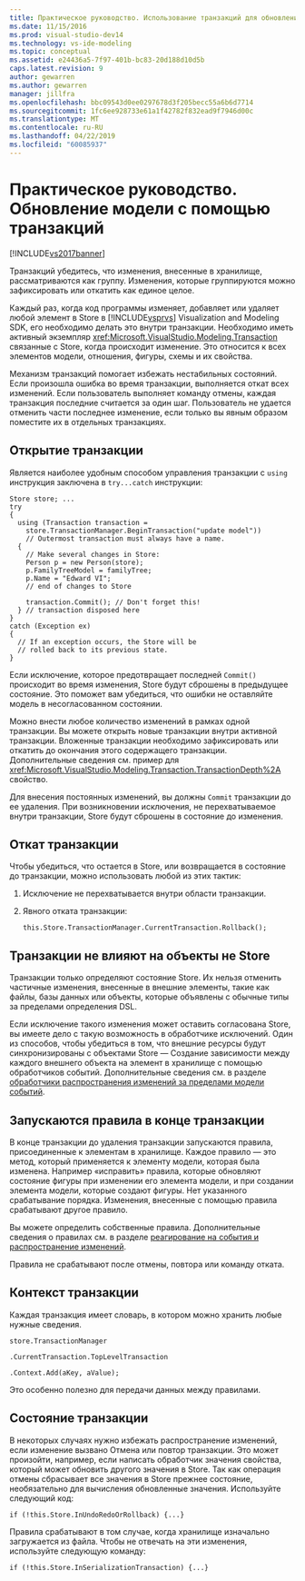 ```yaml
---
title: Практическое руководство. Использование транзакций для обновления модели | Документация Майкрософт
ms.date: 11/15/2016
ms.prod: visual-studio-dev14
ms.technology: vs-ide-modeling
ms.topic: conceptual
ms.assetid: e24436a5-7f97-401b-bc83-20d188d10d5b
caps.latest.revision: 9
author: gewarren
ms.author: gewarren
manager: jillfra
ms.openlocfilehash: bbc09543d0ee0297678d3f205becc55a6b6d7714
ms.sourcegitcommit: 1fc6ee928733e61a1f42782f832ead9f7946d00c
ms.translationtype: MT
ms.contentlocale: ru-RU
ms.lasthandoff: 04/22/2019
ms.locfileid: "60085937"
---
```

# <a name="how-to-use-transactions-to-update-the-model"></a>Практическое руководство. Обновление модели с помощью транзакций
[!INCLUDE[vs2017banner](../includes/vs2017banner.md)]

Транзакций убедитесь, что изменения, внесенные в хранилище, рассматриваются как группу. Изменения, которые группируются можно зафиксировать или откатить как единое целое.  
  
 Каждый раз, когда код программы изменяет, добавляет или удаляет любой элемент в Store в [!INCLUDE[vsprvs](../includes/vsprvs-md.md)] Visualization and Modeling SDK, его необходимо делать это внутри транзакции. Необходимо иметь активный экземпляр <xref:Microsoft.VisualStudio.Modeling.Transaction> связанные с Store, когда происходит изменение. Это относится к всех элементов модели, отношения, фигуры, схемы и их свойства.  
  
 Механизм транзакций помогает избежать нестабильных состояний. Если произошла ошибка во время транзакции, выполняется откат всех изменений. Если пользователь выполняет команду отмены, каждая транзакция последние считается за один шаг. Пользователь не удается отменить части последнее изменение, если только вы явным образом поместите их в отдельных транзакциях.  
  
## <a name="opening-a-transaction"></a>Открытие транзакции  
 Является наиболее удобным способом управления транзакции с `using` инструкция заключена в `try...catch` инструкции:  
  
```  
Store store; ...  
try  
{  
  using (Transaction transaction =  
    store.TransactionManager.BeginTransaction("update model"))  
    // Outermost transaction must always have a name.  
  {  
    // Make several changes in Store:  
    Person p = new Person(store);  
    p.FamilyTreeModel = familyTree;  
    p.Name = "Edward VI";  
    // end of changes to Store  
  
    transaction.Commit(); // Don't forget this!  
  } // transaction disposed here  
}  
catch (Exception ex)  
{  
  // If an exception occurs, the Store will be   
  // rolled back to its previous state.  
}  
```  
  
 Если исключение, которое предотвращает последней `Commit()` происходит во время изменения, Store будут сброшены в предыдущее состояние. Это поможет вам убедиться, что ошибки не оставляйте модель в несогласованном состоянии.  
  
 Можно внести любое количество изменений в рамках одной транзакции. Вы можете открыть новые транзакции внутри активной транзакции. Вложенные транзакции необходимо зафиксировать или откатить до окончания этого содержащего транзакции. Дополнительные сведения см. пример для <xref:Microsoft.VisualStudio.Modeling.Transaction.TransactionDepth%2A> свойство.  
  
 Для внесения постоянных изменений, вы должны `Commit` транзакции до ее удаления. При возникновении исключения, не перехватываемое внутри транзакции, Store будут сброшены в состояние до изменения.  
  
## <a name="rolling-back-a-transaction"></a>Откат транзакции  
 Чтобы убедиться, что остается в Store, или возвращается в состояние до транзакции, можно использовать любой из этих тактик:  
  
1. Исключение не перехватывается внутри области транзакции.  
  
2. Явного отката транзакции:  
  
    ```  
    this.Store.TransactionManager.CurrentTransaction.Rollback();  
    ```  
  
## <a name="transactions-do-not-affect-non-store-objects"></a>Транзакции не влияют на объекты не Store  
 Транзакции только определяют состояние Store. Их нельзя отменить частичные изменения, внесенные в внешние элементы, такие как файлы, базы данных или объекты, которые объявлены с обычные типы за пределами определения DSL.  
  
 Если исключение такого изменения может оставить согласована Store, вы имеете дело с такую возможность в обработчике исключений. Один из способов, чтобы убедиться в том, что внешние ресурсы будут синхронизированы с объектами Store — Создание зависимости между каждого внешнего объекта на элемент в хранилище с помощью обработчиков событий. Дополнительные сведения см. в разделе [обработчики распространения изменений за пределами модели событий](../modeling/event-handlers-propagate-changes-outside-the-model.md).  
  
## <a name="rules-fire-at-the-end-of-a-transaction"></a>Запускаются правила в конце транзакции  
 В конце транзакции до удаления транзакции запускаются правила, присоединенные к элементам в хранилище. Каждое правило — это метод, который применяется к элементу модели, которая была изменена. Например «исправить» правила, которые обновляют состояние фигуры при изменении его элемента модели, и при создании элемента модели, которые создают фигуры. Нет указанного срабатывание порядка. Изменения, внесенные с помощью правила срабатывают другое правило.  
  
 Вы можете определить собственные правила. Дополнительные сведения о правилах см. в разделе [реагирование на события и распространение изменений](../modeling/responding-to-and-propagating-changes.md).  
  
 Правила не срабатывают после отмены, повтора или команду отката.  
  
## <a name="transaction-context"></a>Контекст транзакции  
 Каждая транзакция имеет словарь, в котором можно хранить любые нужные сведения.  
  
 `store.TransactionManager`  
  
 `.CurrentTransaction.TopLevelTransaction`  
  
 `.Context.Add(aKey, aValue);`  
  
 Это особенно полезно для передачи данных между правилами.  
  
## <a name="transaction-state"></a>Состояние транзакции  
 В некоторых случаях нужно избежать распространение изменений, если изменение вызвано Отмена или повтор транзакции. Это может произойти, например, если написать обработчик значения свойства, который может обновить другого значения в Store. Так как операция отмены сбрасывает все значения в Store прежнее состояние, необязательно для вычисления обновленные значения. Используйте следующий код:  
  
```  
if (!this.Store.InUndoRedoOrRollback) {...}  
```  
  
 Правила срабатывают в том случае, когда хранилище изначально загружается из файла. Чтобы не отвечать на эти изменения, используйте следующую команду:  
  
```  
if (!this.Store.InSerializationTransaction) {...}  
  
```
